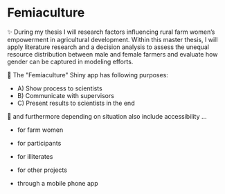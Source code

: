 # Femiaculture
✨ During my thesis I will research factors influencing rural farm women’s empowerment in agricultural development.
Within this master thesis, I will apply literature research and a decision analysis to assess the unequal resource distribution between male and female farmers and evaluate how gender can be captured in modeling efforts. 

💬 The "Femiaculture" Shiny app has following purposes:

- A) Show process to scientists
- B) Communicate with supervisors
- C) Present results to scientists in the end

💬 and furthermore depending on situation also include accessibility …

- for farm women 
- for participants
- for illiterates
- for other projects

- through a mobile phone app
